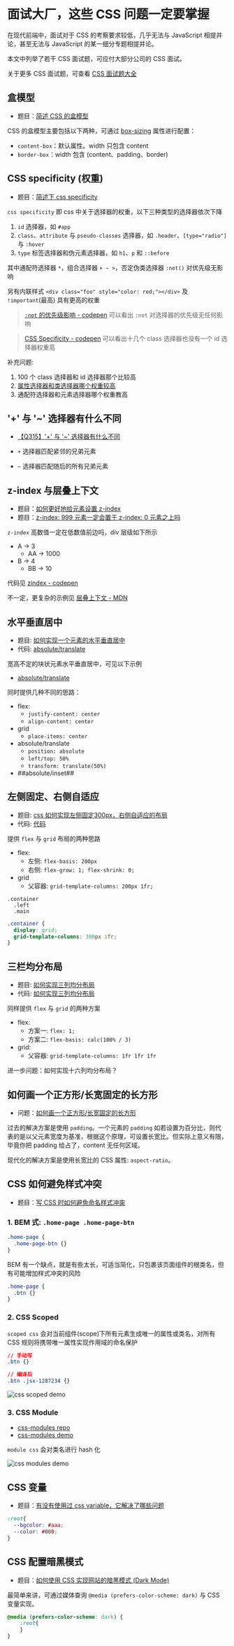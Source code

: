 # 面试大厂，这些 CSS 问题一定要掌握

在现代前端中，面试对于 CSS 的考察要求较低，几乎无法与 JavaScript 相提并论，甚至无法与 JavaScript 的某一细分专题相提并论。

本文中列举了若干 CSS 面试题，可应付大部分公司的 CSS 面试。

关于更多 CSS 面试题，可查看 [CSS 面试题大全](https://github.com/shfshanyue/Daily-Question/labels/css)

## 盒模型

+ 题目：[简述 CSS 的盒模型](https://q.shanyue.tech/fe/css/626)

CSS 的盒模型主要包括以下两种，可通过 [box-sizing](https://developer.mozilla.org/zh-CN/docs/Web/CSS/box-sizing) 属性进行配置：

+ `content-box`：默认属性。width 只包含 content
+ `border-box`：width 包含 (content、padding、border)

## CSS specificity (权重)

+ 题目：[简述下 css specificity](https://github.com/fe/css/311)

`css specificity` 即 css 中关于选择器的权重，以下三种类型的选择器依次下降

1. `id` 选择器，如 `#app`
1. `class`、`attribute` 与 `pseudo-classes` 选择器，如 `.header`、`[type="radio"]` 与 `:hover`
1. `type` 标签选择器和伪元素选择器，如 `h1`、`p` 和 `::before`

其中通配符选择器 `*`，组合选择器 `+ ~ >`，否定伪类选择器 `:not()` 对优先级无影响

另有内联样式 `<div class="foo" style="color: red;"></div>` 及 `!important`(最高) 具有更高的权重

> [`:not` 的优先级影响 - codepen](https://codepen.io/shanyue/pen/dyGQqBe) 可以看出 `:not` 对选择器的优先级无任何影响

> [CSS Specificity - codepen](https://codepen.io/shanyue/pen/XWMRQOw) 可以看出十几个 class 选择器也没有一个 id 选择器权重高

补充问题:

1. 100 个 class 选择器和 id 选择器那个比较高
1. [属性选择器和类选择器哪个权重较高](https://q.shanyue.tech/fe/css/323)
1. 通配符选择器和元素选择器哪个权重教高

## '+' 与 '~' 选择器有什么不同

+ [【Q315】'+' 与 '~' 选择器有什么不同](https://q.shanyue.tech/fe/css/317)

+ `+` 选择器匹配紧邻的兄弟元素
+ `~` 选择器匹配随后的所有兄弟元素

## z-index 与层叠上下文

+ 题目：[如何更好地给元素设置 z-index](https://q.shanyue.tech/fe/css/505)
+ 题目：[z-index: 999 元素一定会置于 z-index: 0 元素之上吗](https://q.shanyue.tech/fe/css/579)

`z-index` 高数值一定在低数值前边吗，div 层级如下所示

+ A -> 3
  + AA -> 1000
+ B -> 4
  + BB -> 10

代码见 [zindex - codepen](https://codepen.io/shanyue/pen/XWMVpxJ)

不一定，更复杂的示例见 [层叠上下文 - MDN](https://developer.mozilla.org/zh-CN/docs/Web/CSS/CSS_Positioning/Understanding_z_index/The_stacking_context)

## 水平垂直居中

+ 题目: [如何实现一个元素的水平垂直居中](https://q.shanyue.tech/fe/css/10)
+ 代码: [absolute/translate](https://codepen.io/shanyue/pen/XWMdabg?editors=1100)

宽高不定的块状元素水平垂直居中，可见以下示例

+ [absolute/translate](https://codepen.io/shanyue/pen/XWMdabg?editors=1100)

同时提供几种不同的思路：

+ flex:
  + `justify-content: center`
  + `align-content: center`
+ grid
  + `place-items: center`
+ absolute/translate
  + `position: absolute`
  + `left/top: 50%`
  + `transform: translate(50%)`
+ ##absolute/inset##

## 左侧固定、右侧自适应

+ 题目: [css 如何实现左侧固定300px，右侧自适应的布局](https://q.shanyue.tech/fe/css/18)
+ 代码: [代码](https://codepen.io/shanyue/pen/GRWmbyb?editors=1100)

提供 `flex` 与 `grid` 布局的两种思路

+ flex:
  + 左侧: `flex-basis: 200px`
  + 右侧: `flex-grow: 1; flex-shrink: 0;`
+ grid
  + 父容器: `grid-template-columns: 200px 1fr;`

``` pug
.container
  .left
  .main
```

``` css
.container {
  display: grid;
  grid-template-columns: 300px 1fr;
}
```
  
## 三栏均分布局

+ 题目: [如何实现三列均分布局](https://q.shanyue.tech/fe/css/572)
+ 代码: [如何实现三列均分布局](https://codepen.io/shanyue/pen/yLMzxqX)

同样提供 `flex` 与 `grid` 的两种方案

+ flex:
  + 方案一: `flex: 1;`
  + 方案二: `flex-basis: calc(100% / 3)`
+ grid:
  + 父容器: `grid-template-columns: 1fr 1fr 1fr`

进一步问题：如何实现十六列均分布局？
  
## 如何画一个正方形/长宽固定的长方形

+ 问题：[如何画一个正方形/长宽固定的长方形](https://q.shanyue.tech/fe/css/547)

过去的解决方案是使用 `padding`。一个元素的 `padding` 如若设置为百分比，则代表的是以父元素宽度为基准，根据这个原理，可设置长宽比。但实际上意义有限，毕竟你把 padding 给占了，content 无任何区域。

现代化的解决方案是使用长宽比的 CSS 属性: `aspect-ratio`。

## CSS 如何避免样式冲突

+ 题目：[写 CSS 时如何避免命名样式冲突](https://q.shanyue.tech/fe/css/493)

### 1. BEM 式: `.home-page .home-page-btn`

``` css
.home-page {
  .home-page-btn {}
}
```

BEM 有一个缺点，就是有些太长，可适当简化，只包裹该页面组件的根类名，但有可能增加样式冲突的风险

``` css
.home-page {
  .btn {}
}
```

### 2. CSS Scoped

`scoped css` 会对当前组件(scope)下所有元素生成唯一的属性或类名，对所有 CSS 规则将携带唯一属性实现作用域的命名保护

``` css
// 手动写
.btn {}

// 编译后
.btn .jsx-1287234 {}

```

![css scoped demo](https://p3-juejin.byteimg.com/tos-cn-i-k3u1fbpfcp/2c0676b0f8cc4f40b925dcb983778dd8~tplv-k3u1fbpfcp-watermark.image)

### 3. CSS Module

+ [css-modules repo](https://github.com/css-modules/css-modules)
+ [css-modules demo](https://css-modules.github.io/webpack-demo/)

`module css` 会对类名进行 hash 化

![css modules demo](https://p6-juejin.byteimg.com/tos-cn-i-k3u1fbpfcp/072649f56f8f4f80afa226879b94a6bf~tplv-k3u1fbpfcp-watermark.image)

## CSS 变量

+ 题目：[有没有使用过 css variable，它解决了哪些问题](https://q.shanyue.tech/fe/css/185)

``` css
:root{
  --bgcolor: #aaa;
  --color: #000;
}
```

## CSS 配置暗黑模式

+ 题目：[如何使用 CSS 实现网站的暗黑模式 (Dark Mode)](https://q.shanyue.tech/fe/css/375)

最简单来讲，可通过媒体查询 `@media (prefers-color-scheme: dark)` 与 CSS 变量实现。

``` css
@media (prefers-color-scheme: dark) {
    :root{
    }
}
```